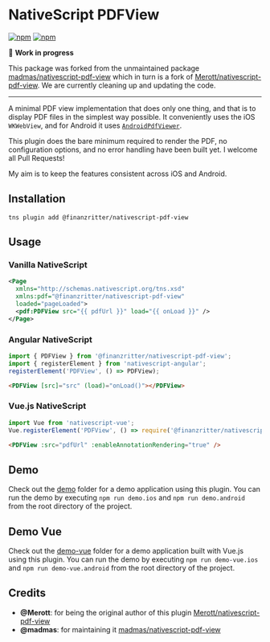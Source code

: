 # NativeScript PDFView

[![npm](https://img.shields.io/npm/v/@finanzritter/nativescript-pdf-view.svg)](https://www.npmjs.com/package/@finanzritter/nativescript-pdf-view)
[![npm](https://img.shields.io/npm/dt/@finanzritter/nativescript-pdf-view.svg?label=npm%20downloads)](https://www.npmjs.com/package/@finanzritter/nativescript-pdf-view)

:construction: **Work in progress**

This package was forked from the unmaintained package
[madmas/nativescript-pdf-view](https://github.com/madmas/nativescript-pdf-view) which in turn is a
fork of [Merott/nativescript-pdf-view](https://github.com/Merott/nativescript-pdf-view). We are
currently cleaning up and updating the code.

---

A minimal PDF view implementation that does only one thing, and that is to display PDF files in the simplest way possible. It conveniently uses the iOS `WKWebView`, and for Android it uses [`AndroidPdfViewer`](https://github.com/barteksc/AndroidPdfViewer).

This plugin does the bare minimum required to render the PDF, no configuration options, and no error handling have been built yet. I welcome all Pull Requests!

My aim is to keep the features consistent across iOS and Android.

## Installation

```
tns plugin add @finanzritter/nativescript-pdf-view
```

## Usage

### Vanilla NativeScript

```xml
<Page
  xmlns="http://schemas.nativescript.org/tns.xsd"
  xmlns:pdf="@finanzritter/nativescript-pdf-view"
  loaded="pageLoaded">
  <pdf:PDFView src="{{ pdfUrl }}" load="{{ onLoad }}" />
</Page>
```

### Angular NativeScript

```ts
import { PDFView } from '@finanzritter/nativescript-pdf-view';
import { registerElement } from 'nativescript-angular';
registerElement('PDFView', () => PDFView);
```

```html
<PDFView [src]="src" (load)="onLoad()"></PDFView>
```

### Vue.js NativeScript

```ts
import Vue from 'nativescript-vue';
Vue.registerElement('PDFView', () => require('@finanzritter/nativescript-pdf-view').PDFView)
```

```html
<PDFView :src="pdfUrl" :enableAnnotationRendering="true" />
```

## Demo

Check out the [demo](./demo) folder for a demo application using this plugin. You can run the demo by executing `npm run demo.ios` and `npm run demo.android` from the root directory of the project.

## Demo Vue

Check out the [demo-vue](./demo-vue) folder for a demo application built with Vue.js using this plugin. You can run the demo by executing `npm run demo-vue.ios` and `npm run demo-vue.android` from the root directory of the project.

## Credits

- **@Merott**: for being the original author of this plugin [Merott/nativescript-pdf-view](https://github.com/Merott/nativescript-pdf-view)
- **@madmas**: for maintaining it [madmas/nativescript-pdf-view](https://github.com/madmas/nativescript-pdf-view)
